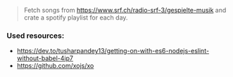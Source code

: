 > Fetch songs from https://www.srf.ch/radio-srf-3/gespielte-musik and crate a spotify playlist for each day.  


### Used resources: 
 - https://dev.to/tusharpandey13/getting-on-with-es6-nodejs-eslint-without-babel-4ip7
 - https://github.com/xojs/xo
